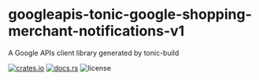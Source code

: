 # googleapis-tonic-google-shopping-merchant-notifications-v1

A Google APIs client library generated by tonic-build

[![crates.io](https://img.shields.io/crates/v/googleapis-tonic-google-shopping-merchant-notifications-v1)](https://crates.io/crates/googleapis-tonic-google-shopping-merchant-notifications-v1)
[![docs.rs](https://img.shields.io/docsrs/googleapis-tonic-google-shopping-merchant-notifications-v1)](https://docs.rs/googleapis-tonic-google-shopping-merchant-notifications-v1)
![license](https://img.shields.io/crates/l/googleapis-tonic-google-shopping-merchant-notifications-v1)
